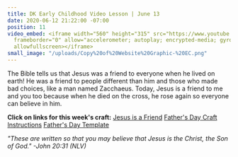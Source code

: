 ```yaml
---
title: DK Early Childhood Video Lesson | June 13
date: 2020-06-12 21:22:00 -07:00
position: 11
video_embed: <iframe width="560" height="315" src="https://www.youtube.com/embed/Y9eoE-k5jMA"
  frameborder="0" allow="accelerometer; autoplay; encrypted-media; gyroscope; picture-in-picture"
  allowfullscreen></iframe>
small_image: "/uploads/Copy%20of%20Website%20Graphic-%20EC.png"
---
```


The Bible tells us that Jesus was a friend to everyone when he lived on earth! He was a friend to people different than him and those who made bad choices, like a man named Zacchaeus. Today, Jesus is a friend to me and you too because when he died on the cross, he rose again so everyone can believe in him.

**Click on links for this week's craft:**
[Jesus is a Friend](https://drive.google.com/file/d/1U6zaTxEvdUPQpcA7GqblJ_KKewhaCv59/view?usp=sharing)
[Father's Day Craft Instructions](https://drive.google.com/file/d/10lRyQ-Jp_fkynQa7K0nIjgjkz8ervsqN/view?usp=sharing)
[Father's Day Template](https://drive.google.com/file/d/1PB9PP2nliJRgpcF1Yf1wypHy4-D5JRvA/view?usp=sharing)

*"These are written so that you may believe that Jesus is the Christ, the Son of God." -John 20:31 (NLV)*